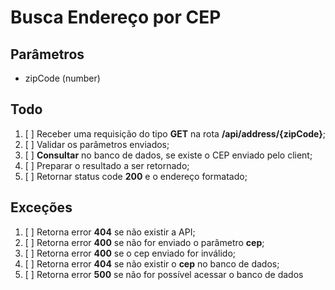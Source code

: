 # Busca Endereço por CEP


## Parâmetros
+ zipCode (number)


## Todo

1. [ ] Receber uma requisição do tipo **GET** na rota **/api/address/{zipCode}**;
2. [ ] Validar os parâmetros enviados;
3. [ ] **Consultar** no banco de dados, se existe o CEP enviado pelo client;
4. [ ] Preparar o resultado a ser retornado;
5. [ ] Retornar status code **200** e o endereço formatado;

## Exceções

1. [ ] Retorna error **404** se não existir a API;
2. [ ] Retorna error **400** se não for enviado o parâmetro **cep**;
3. [ ]  Retorna error **400** se o cep enviado for inválido;
4. [ ]  Retorna error **404** se não existir o **cep** no banco de dados;
5. [ ]  Retorna error **500** se não for possível acessar o banco de dados   
